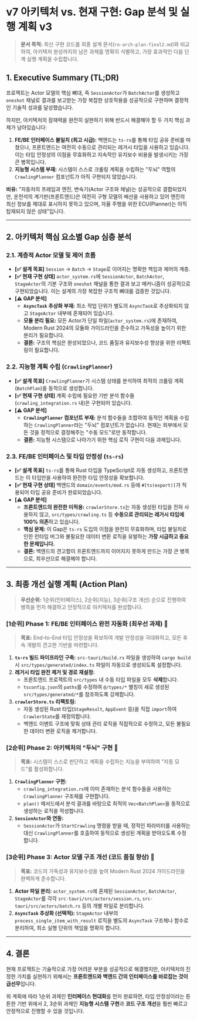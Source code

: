 # v7 아키텍처 vs. 현재 구현: Gap 분석 및 실행 계획 v3

> **문서 목적:** 최신 구현 코드를 최종 설계 문서(`re-arch-plan-final2.md`)와 비교하여, 아키텍처 완성까지의 남은 과제를 명확히 식별하고, 가장 효과적인 다음 단계 실행 계획을 수립합니다.

## 1. Executive Summary (TL;DR)

프로젝트는 Actor 모델의 핵심 뼈대, 즉 `SessionActor`가 `BatchActor`를 생성하고 `oneshot` 채널로 결과를 보고받는 가장 복잡한 상호작용을 성공적으로 구현하며 결정적인 기술적 성과를 달성했습니다.

하지만, 아키텍처의 잠재력을 완전히 실현하기 위해 반드시 해결해야 할 두 가지 핵심 과제가 남아있습니다:

1.  **FE/BE 인터페이스 불일치 (최고 시급):** 백엔드는 `ts-rs`를 통해 타입 공유 준비를 마쳤으나, 프론트엔드는 여전히 수동으로 관리되는 레거시 타입을 사용하고 있습니다. 이는 타입 안정성의 이점을 무효화하고 지속적인 유지보수 비용을 발생시키는 가장 큰 병목입니다.
2.  **지능형 시스템 부재:** 시스템이 스스로 크롤링 계획을 수립하는 "두뇌" 역할의 `CrawlingPlanner` 컴포넌트가 아직 구현되지 않았습니다.

**비유:** "자동차의 프레임과 엔진, 변속기(Actor 구조와 채널)는 성공적으로 결합되었지만, 운전석의 계기판(프론트엔드)은 여전히 구형 모델의 배선을 사용하고 있어 엔진의 최신 정보를 제대로 표시하지 못하고 있으며, 자율 주행을 위한 ECU(Planner)는 아직 탑재되지 않은 상태"입니다.

---

## 2. 아키텍처 핵심 요소별 Gap 심층 분석

### 2.1. 계층적 Actor 모델 및 제어 흐름

-   **[✅ 설계 목표]** `Session` → `Batch` → `Stage`로 이어지는 명확한 책임과 제어의 계층.
-   **[✅ 현재 구현 상태]** `actor_system.rs`에 `SessionActor`, `BatchActor`, `StageActor`의 기본 구조와 `oneshot` 채널을 통한 결과 보고 메커니즘이 성공적으로 구현되었습니다. 이는 설계의 가장 복잡한 구조적 뼈대를 검증한 것입니다.
-   **[⚠️ GAP 분석]**
    -   **`AsyncTask` 추상화 부재:** 최소 작업 단위가 별도의 `AsyncTask`로 추상화되지 않고 `StageActor` 내부에 혼재되어 있습니다.
    -   **모듈 분리 필요:** 모든 Actor가 단일 파일(`actor_system.rs`)에 존재하여, Modern Rust 2024의 모듈화 가이드라인을 준수하고 가독성을 높이기 위한 분리가 필요합니다.
    -   **결론:** 구조의 핵심은 완성되었으나, 코드 품질과 유지보수성 향상을 위한 리팩토링이 필요합니다.

### 2.2. 지능형 계획 수립 (`CrawlingPlanner`)

-   **[✅ 설계 목표]** `CrawlingPlanner`가 시스템 상태를 분석하여 최적의 크롤링 계획(`BatchPlan`)을 동적으로 생성합니다.
-   **[✅ 현재 구현 상태]** 계획 수립에 필요한 기반 분석 함수들(`crawling_integration.rs` 내)은 구현되어 있습니다.
-   **[⚠️ GAP 분석]**
    -   **`CrawlingPlanner` 컴포넌트 부재:** 분석 함수들을 조합하여 동적인 계획을 수립하는 `CrawlingPlanner`라는 "두뇌" 컴포넌트가 없습니다. 현재는 외부에서 모든 것을 정적으로 결정해주는 "수동 모드"로만 동작합니다.
    -   **결론:** 지능형 시스템으로 나아가기 위한 핵심 로직 구현이 다음 과제입니다.

### 2.3. FE/BE 인터페이스 및 타입 안정성 (`ts-rs`)

-   **[✅ 설계 목표]** `ts-rs`를 통해 Rust 타입을 TypeScript로 자동 생성하고, 프론트엔드는 이 타입만을 사용하여 완전한 타입 안정성을 확보합니다.
-   **[✅ 현재 구현 상태]** 백엔드의 `domain/events/mod.rs` 등에 `#[ts(export)]`가 적용되어 타입 공유 준비가 완료되었습니다.
-   **[⚠️ GAP 분석]**
    -   **프론트엔드의 완전한 미적용:** `crawlerStore.ts`는 자동 생성된 타입을 전혀 사용하지 않고, `src/types/crawling.ts` 등 **수동으로 관리되는 레거시 타입에 100% 의존**하고 있습니다.
    -   **핵심 문제:** 이 Gap은 `ts-rs` 도입의 이점을 완전히 무효화하며, 타입 불일치로 인한 런타임 버그와 불필요한 데이터 변환 로직을 유발하는 **가장 시급하고 중요한 문제입니다.**
    -   **결론:** 백엔드의 견고함이 프론트엔드까지 이어지지 못하게 만드는 가장 큰 병목으로, 최우선으로 해결해야 합니다.

---

## 3. 최종 개선 실행 계획 (Action Plan)

> **우선순위:** 1순위(인터페이스), 2순위(지능), 3순위(구조 개선) 순으로 진행하여 병목을 먼저 해결하고 안정적으로 아키텍처를 완성합니다.

### **[1순위] Phase 1: FE/BE 인터페이스 완전 자동화 (최우선 과제)** 🎯

> **목표:** End-to-End 타입 안정성을 확보하여 개발 안정성을 극대화하고, 모든 후속 개발의 견고한 기반을 마련합니다.

1.  **`ts-rs` 빌드 파이프라인 구축:** `src-tauri/build.rs` 파일을 생성하여 `cargo build` 시 `src/types/generated/index.ts` 파일이 자동으로 생성되도록 설정합니다.
2.  **레거시 타입 완전 제거 및 경로 재설정:**
    -   프론트엔드 프로젝트의 `src/types` 내 수동 타입 파일을 모두 **삭제**합니다.
    -   `tsconfig.json`의 `paths`를 수정하여 `@/types/*` 별칭이 새로 생성된 `src/types/generated/*`를 참조하도록 강제합니다.
3.  **`crawlerStore.ts` 리팩토링:**
    -   자동 생성된 Rust 타입(`StageResult`, `AppEvent` 등)을 직접 `import`하여 `CrawlerState`를 재정의합니다.
    -   백엔드 이벤트 구조에 맞춰 상태 관리 로직을 직접적으로 수정하고, 모든 불필요한 데이터 변환 로직을 제거합니다.

### **[2순위] Phase 2: 아키텍처의 "두뇌" 구현** 🧠

> **목표:** 시스템이 스스로 판단하고 계획을 수립하는 지능을 부여하여 "자동 모드"를 활성화합니다.

1.  **`CrawlingPlanner` 구현:**
    -   `crawling_integration.rs`에 이미 존재하는 분석 함수들을 사용하는 `CrawlingPlanner` 구조체를 구현합니다.
    -   `plan()` 메서드에서 분석 결과를 바탕으로 최적의 `Vec<BatchPlan>`을 동적으로 생성하는 로직을 작성합니다.
2.  **`SessionActor`와 연동:**
    -   `SessionActor`가 `StartCrawling` 명령을 받을 때, 정적인 파라미터를 사용하는 대신 `CrawlingPlanner`를 호출하여 동적으로 생성된 계획을 받아오도록 수정합니다.

### **[3순위] Phase 3: Actor 모델 구조 개선 (코드 품질 향상)** 🧹

> **목표:** 코드의 가독성과 유지보수성을 높여 Modern Rust 2024 가이드라인을 완벽하게 준수합니다.

1.  **Actor 파일 분리:** `actor_system.rs`에 혼재된 `SessionActor`, `BatchActor`, `StageActor`를 각각 `src-tauri/src/actors/session.rs`, `src-tauri/src/actors/batch.rs` 등의 개별 파일로 분리합니다.
2.  **`AsyncTask` 추상화 (선택적):** `StageActor` 내부의 `process_single_item_with_result` 로직을 별도의 `AsyncTask` 구조체나 함수로 분리하여, 최소 실행 단위의 책임을 명확히 합니다.

---

## 4. 결론

현재 프로젝트는 기술적으로 가장 어려운 부분을 성공적으로 해결했지만, 아키텍처의 진정한 가치를 실현하기 위해서는 **프론트엔드와 백엔드 간의 인터페이스를 바로잡는 것이 급선무**입니다.

위 계획에 따라 1순위 과제인 **인터페이스 현대화**를 먼저 완료하면, 타입 안정성이라는 튼튼한 기반 위에서 2, 3순위 과제인 **지능형 시스템 구현**과 **코드 구조 개선**을 훨씬 빠르고 안정적으로 진행할 수 있을 것입니다.
